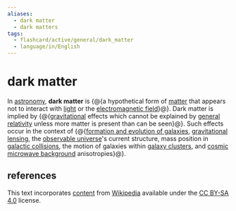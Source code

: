 ```yaml
---
aliases:
  - dark matter
  - dark matters
tags:
  - flashcard/active/general/dark_matter
  - language/in/English
---
```


# dark matter

In [astronomy](astronomy.md), __dark matter__ is {@{a hypothetical form of [matter](matter.md) that appears not to interact with [light](light.md) or the [electromagnetic field](electromagnetic%20field.md)}@}. Dark matter is implied by {@{[gravitational](gravity.md) effects which cannot be explained by [general relativity](general%20relativity.md) unless more matter is present than can be seen}@}. Such effects occur in the context of {@{[formation and evolution of galaxies](galaxy%20formation%20and%20evolution.md), [gravitational lensing](gravitational%20lens.md), the [observable universe](observable%20universe.md)'s current structure, mass position in [galactic collisions](interacting%20galaxy.md), the motion of galaxies within [galaxy clusters](galaxy%20cluster.md), and [cosmic microwave background](cosmic%20microwave%20background.md) anisotropies}@}. <!--SR:!2025-06-13,229,330!2025-04-02,169,310!2025-04-26,139,230-->

## references

This text incorporates [content](https://en.wikipedia.org/wiki/dark_matter) from [Wikipedia](Wikipedia.md) available under the [CC BY-SA 4.0](https://creativecommons.org/licenses/by-sa/4.0/) license.
